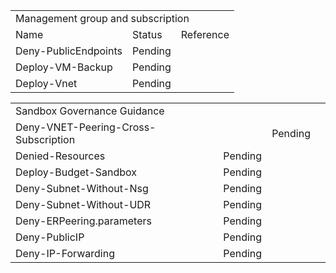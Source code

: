 <table width=100%>
	<tr>
		<td colspan=3>Management group and subscription</td>
	</tr>
	<tr>
		<td>Name</td>
		<td>Status</td>
		<td>Reference</td>
	</tr>
	<tr>
		<td>Deny-PublicEndpoints</td>
		<td>Pending</td>
		<td></td>
	</tr>
	<tr>
		<td>Deploy-VM-Backup</td>
		<td>Pending</td>
		<td></td>
	</tr>
	<tr>
		<td>Deploy-Vnet</td>
		<td>Pending</td>
		<td></td>
	</tr>
</table>

<table width=100%>
	<tr>
		<td colspan=3>Sandbox Governance Guidance</td>
	</tr>
	<tr>
		<td>Deny-VNET-Peering-Cross-Subscription<td>
		<td>Pending</td>
		<td></td>
	</tr>	
		<td>Denied-Resources</td>
		<td>Pending</td>
		<td></td>
	</tr>
	<tr>
		<td>Deploy-Budget-Sandbox</td>
		<td>Pending</td>
		<td></td>
	</tr>
	<tr>
		<td>Deny-Subnet-Without-Nsg</td>
		<td>Pending</td>
		<td></td>
	</tr>
	<tr>
		<td>Deny-Subnet-Without-UDR</td>
		<td>Pending</td>
		<td></td>
	</tr>
	<tr>
		<td>Deny-ERPeering.parameters</td>
		<td>Pending</td>
		<td></td>
	</tr>
	<tr>
		<td>Deny-PublicIP</td>
		<td>Pending</td>
		<td></td>
	</tr>
	<tr>
		<td>Deny-IP-Forwarding</td>
		<td>Pending</td>
		<td></td>
	</tr>
</table>

